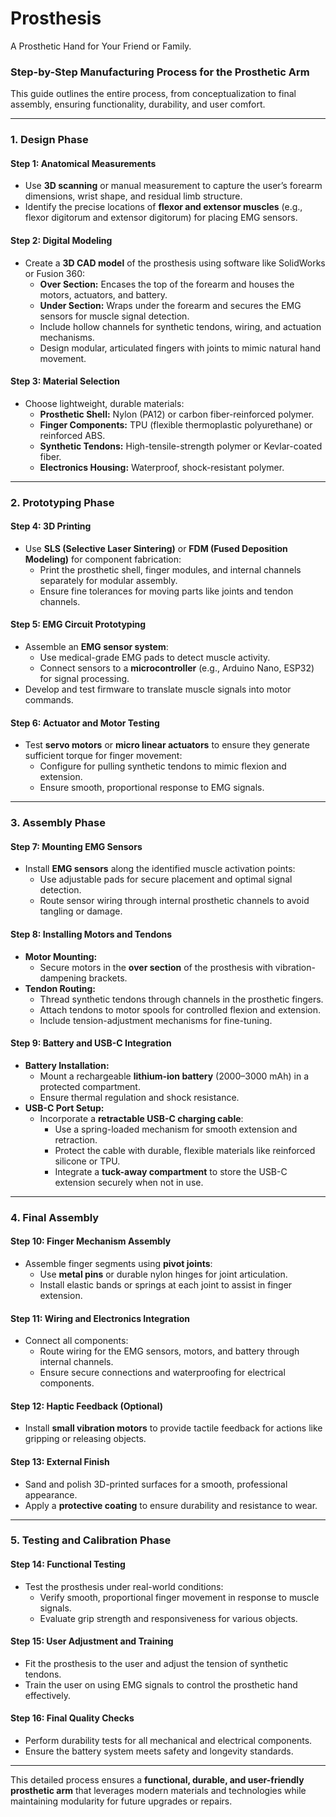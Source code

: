 # Prosthesis
A Prosthetic Hand for Your Friend or Family.

### **Step-by-Step Manufacturing Process for the Prosthetic Arm**

This guide outlines the entire process, from conceptualization to final assembly, ensuring functionality, durability, and user comfort.

---

### **1. Design Phase**

#### **Step 1: Anatomical Measurements**
- Use **3D scanning** or manual measurement to capture the user’s forearm dimensions, wrist shape, and residual limb structure.
- Identify the precise locations of **flexor and extensor muscles** (e.g., flexor digitorum and extensor digitorum) for placing EMG sensors.

#### **Step 2: Digital Modeling**
- Create a **3D CAD model** of the prosthesis using software like SolidWorks or Fusion 360:
  - **Over Section:** Encases the top of the forearm and houses the motors, actuators, and battery.
  - **Under Section:** Wraps under the forearm and secures the EMG sensors for muscle signal detection.
  - Include hollow channels for synthetic tendons, wiring, and actuation mechanisms.
  - Design modular, articulated fingers with joints to mimic natural hand movement.

#### **Step 3: Material Selection**
- Choose lightweight, durable materials:
  - **Prosthetic Shell:** Nylon (PA12) or carbon fiber-reinforced polymer.
  - **Finger Components:** TPU (flexible thermoplastic polyurethane) or reinforced ABS.
  - **Synthetic Tendons:** High-tensile-strength polymer or Kevlar-coated fiber.
  - **Electronics Housing:** Waterproof, shock-resistant polymer.

---

### **2. Prototyping Phase**

#### **Step 4: 3D Printing**
- Use **SLS (Selective Laser Sintering)** or **FDM (Fused Deposition Modeling)** for component fabrication:
  - Print the prosthetic shell, finger modules, and internal channels separately for modular assembly.
  - Ensure fine tolerances for moving parts like joints and tendon channels.

#### **Step 5: EMG Circuit Prototyping**
- Assemble an **EMG sensor system**:
  - Use medical-grade EMG pads to detect muscle activity.
  - Connect sensors to a **microcontroller** (e.g., Arduino Nano, ESP32) for signal processing.
- Develop and test firmware to translate muscle signals into motor commands.

#### **Step 6: Actuator and Motor Testing**
- Test **servo motors** or **micro linear actuators** to ensure they generate sufficient torque for finger movement:
  - Configure for pulling synthetic tendons to mimic flexion and extension.
  - Ensure smooth, proportional response to EMG signals.

---

### **3. Assembly Phase**

#### **Step 7: Mounting EMG Sensors**
- Install **EMG sensors** along the identified muscle activation points:
  - Use adjustable pads for secure placement and optimal signal detection.
  - Route sensor wiring through internal prosthetic channels to avoid tangling or damage.

#### **Step 8: Installing Motors and Tendons**
- **Motor Mounting:**
  - Secure motors in the **over section** of the prosthesis with vibration-dampening brackets.
- **Tendon Routing:**
  - Thread synthetic tendons through channels in the prosthetic fingers.
  - Attach tendons to motor spools for controlled flexion and extension.
  - Include tension-adjustment mechanisms for fine-tuning.

#### **Step 9: Battery and USB-C Integration**
- **Battery Installation:**
  - Mount a rechargeable **lithium-ion battery** (2000–3000 mAh) in a protected compartment.
  - Ensure thermal regulation and shock resistance.
- **USB-C Port Setup:**
  - Incorporate a **retractable USB-C charging cable**:
    - Use a spring-loaded mechanism for smooth extension and retraction.
    - Protect the cable with durable, flexible materials like reinforced silicone or TPU.
    - Integrate a **tuck-away compartment** to store the USB-C extension securely when not in use.

---

### **4. Final Assembly**

#### **Step 10: Finger Mechanism Assembly**
- Assemble finger segments using **pivot joints**:
  - Use **metal pins** or durable nylon hinges for joint articulation.
  - Install elastic bands or springs at each joint to assist in finger extension.

#### **Step 11: Wiring and Electronics Integration**
- Connect all components:
  - Route wiring for the EMG sensors, motors, and battery through internal channels.
  - Ensure secure connections and waterproofing for electrical components.

#### **Step 12: Haptic Feedback (Optional)**
- Install **small vibration motors** to provide tactile feedback for actions like gripping or releasing objects.

#### **Step 13: External Finish**
- Sand and polish 3D-printed surfaces for a smooth, professional appearance.
- Apply a **protective coating** to ensure durability and resistance to wear.

---

### **5. Testing and Calibration Phase**

#### **Step 14: Functional Testing**
- Test the prosthesis under real-world conditions:
  - Verify smooth, proportional finger movement in response to muscle signals.
  - Evaluate grip strength and responsiveness for various objects.

#### **Step 15: User Adjustment and Training**
- Fit the prosthesis to the user and adjust the tension of synthetic tendons.
- Train the user on using EMG signals to control the prosthetic hand effectively.

#### **Step 16: Final Quality Checks**
- Perform durability tests for all mechanical and electrical components.
- Ensure the battery system meets safety and longevity standards.

---

This detailed process ensures a **functional, durable, and user-friendly prosthetic arm** that leverages modern materials and technologies while maintaining modularity for future upgrades or repairs.
